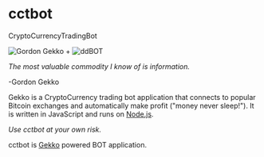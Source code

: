 # cctbot
CryptoCurrencyTradingBot

![Gordon Gekko](http://mikevanrossum.nl/static/gekko.jpg) + ![ddBOT](https://raw.githubusercontent.com/yangboz/DeepDetectMessager/master/ChatBotJSQMessager/Resources/icon-83.5%402x.png)

*The most valuable commodity I know of is information.*

-Gordon Gekko

Gekko is a CryptoCurrency trading bot application that connects to popular Bitcoin exchanges and automatically make profit ("money never sleep!"). It is written in JavaScript and runs on [Node.js](http://nodejs.org).

*Use cctbot at your own risk.*

cctbot is [Gekko](https://github.com/askmike/gekko) powered BOT application.
